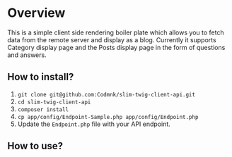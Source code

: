 # Overview
This is a simple client side rendering boiler plate which allows you to fetch data from the remote server and display as a blog. Currently it supports Category display page and the Posts display page in the form of questions and answers. 

## How to install?
1. ` git clone git@github.com:Codmnk/slim-twig-client-api.git `
2. ` cd slim-twig-client-api `
3. ` composer install `
4. ` cp app/config/Endpoint-Sample.php app/config/Endpoint.php `
5. Update the ` Endpoint.php ` file with your API endpoint.

## How to use?
